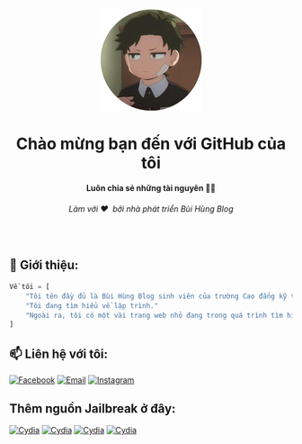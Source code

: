<div align="center">
  <img src="img/icon.png" alt="Bùi Hùng Blog width="320">
  <h1>Chào mừng bạn đến với GitHub của tôi</h1>
  <strong>Luôn chia sẻ những tài nguyên 🧏🏻</strong>
  <h6>Làm với ❤️ &nbsp;bởi nhà phát triển Bùi Hùng Blog</h6>
</div>
<br>

## 📝 Giới thiệu:

```py
Về tôi = [
    "Tôi tên đầy đủ là Bùi Hùng Blog sinh viên của trường Cao đẳng kỹ thuật công nghiệp Bắc Giang."
    "Tôi đang tìm hiểu về lập trình."
    "Ngoài ra, tôi có một vài trang web nhỏ đang trong quá trình tìm hiểu và học tập."
]
```


## 📫 Liên hệ với tôi:
[![Facebook](https://img.shields.io/badge/Facebook-0077B5?style=for-the-badge&logo=facebook&color=395693&logoColor=white)](https://www.facebook.com/buihungblog/)
[![Email](https://img.shields.io/badge/Gmail-0077B5?style=for-the-badge&logo=gmail&color=ff1800&logoColor=white)](mailto:quanghungfoto@gmail.com/)
[![Instagram](https://img.shields.io/badge/Instagram-0077B5?style=for-the-badge&logo=instagram&color=F2344E&logoColor=white)](https://www.instagram.com/hungqb.ads/)

## Thêm nguồn Jailbreak ở đây:
[![Cydia](https://img.shields.io/badge/Cydia-0077B5?style=for-the-badge&logo=cydia&color=EB974E&logoColor=white)](https://buihungblog.github.io/)
[![Cydia](https://img.shields.io/badge/Sileo-0077B5?style=for-the-badge&logo=cydia&color=03A678&logoColor=white)](https://buihungblog.github.io/)
[![Cydia](https://img.shields.io/badge/Zebra-0077B5?style=for-the-badge&logo=cydia&color=EEEEEE&logoColor=white)](https://buihungblog.github.io/)
[![Cydia](https://img.shields.io/badge/Installer5-0077B5?style=for-the-badge&logo=cydia&color=59ABE3&logoColor=white)](https://buihungblog.github.io/)
